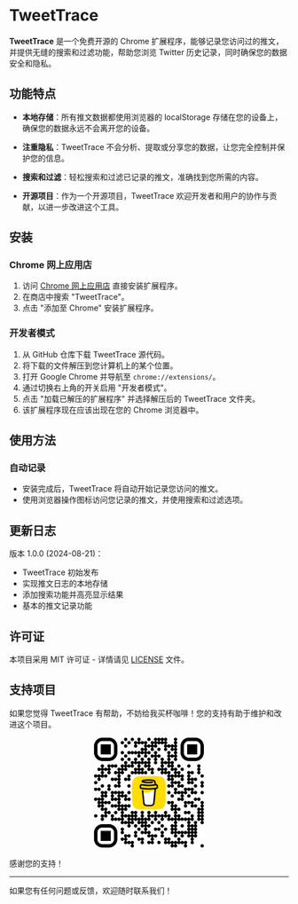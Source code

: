 # TweetTrace  

**TweetTrace** 是一个免费开源的 Chrome 扩展程序，能够记录您访问过的推文，并提供无缝的搜索和过滤功能，帮助您浏览 Twitter 历史记录，同时确保您的数据安全和隐私。  

## 功能特点  

- **本地存储**：所有推文数据都使用浏览器的 localStorage 存储在您的设备上，确保您的数据永远不会离开您的设备。  

- **注重隐私**：TweetTrace 不会分析、提取或分享您的数据，让您完全控制并保护您的信息。  

- **搜索和过滤**：轻松搜索和过滤已记录的推文，准确找到您所需的内容。  

- **开源项目**：作为一个开源项目，TweetTrace 欢迎开发者和用户的协作与贡献，以进一步改进这个工具。  

## 安装  

### Chrome 网上应用店  

1. 访问 [Chrome 网上应用店](https://chrome.google.com/webstore) 直接安装扩展程序。  
2. 在商店中搜索 "TweetTrace"。  
3. 点击 "添加至 Chrome" 安装扩展程序。  

### 开发者模式  

1. 从 GitHub 仓库下载 TweetTrace 源代码。  
2. 将下载的文件解压到您计算机上的某个位置。  
3. 打开 Google Chrome 并导航至 `chrome://extensions/`。  
4. 通过切换右上角的开关启用 "开发者模式"。  
5. 点击 "加载已解压的扩展程序" 并选择解压后的 TweetTrace 文件夹。  
6. 该扩展程序现在应该出现在您的 Chrome 浏览器中。  

## 使用方法  

### 自动记录  
- 安装完成后，TweetTrace 将自动开始记录您访问的推文。  
- 使用浏览器操作图标访问您记录的推文，并使用搜索和过滤选项。  

## 更新日志  

版本 1.0.0 (2024-08-21)：  
- TweetTrace 初始发布  
- 实现推文日志的本地存储  
- 添加搜索功能并高亮显示结果  
- 基本的推文记录功能  

## 许可证  

本项目采用 MIT 许可证 - 详情请见 [LICENSE](LICENSE) 文件。  

## 支持项目  

如果您觉得 TweetTrace 有帮助，不妨给我买杯咖啡！您的支持有助于维护和改进这个项目。  

<p align="center">  
  <img src="images/bmc_qr.png" alt="买杯咖啡二维码" width="200"/>  
</p>  

感谢您的支持！  

---  

如果您有任何问题或反馈，欢迎随时联系我们！